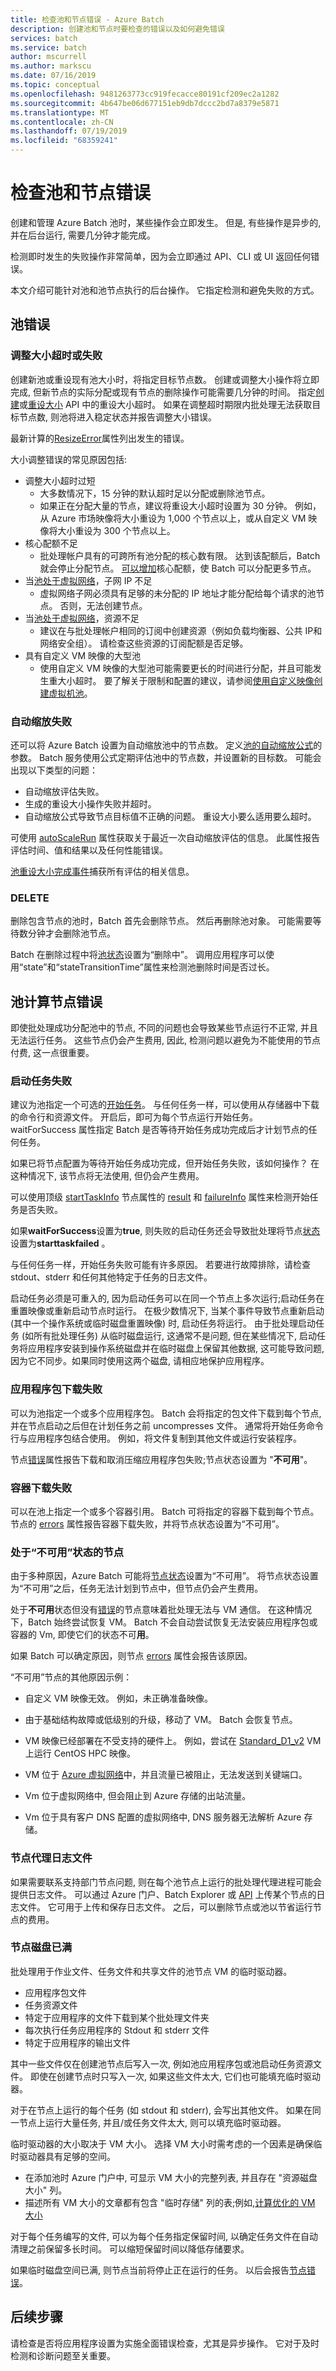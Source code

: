 ```yaml
---
title: 检查池和节点错误 - Azure Batch
description: 创建池和节点时要检查的错误以及如何避免错误
services: batch
ms.service: batch
author: mscurrell
ms.author: markscu
ms.date: 07/16/2019
ms.topic: conceptual
ms.openlocfilehash: 9481263773cc919fecacce80191cf209ec2a1282
ms.sourcegitcommit: 4b647be06d677151eb9db7dccc2bd7a8379e5871
ms.translationtype: MT
ms.contentlocale: zh-CN
ms.lasthandoff: 07/19/2019
ms.locfileid: "68359241"
---
```

# <a name="check-for-pool-and-node-errors"></a>检查池和节点错误

创建和管理 Azure Batch 池时，某些操作会立即发生。 但是, 有些操作是异步的, 并在后台运行, 需要几分钟才能完成。

检测即时发生的失败操作非常简单，因为会立即通过 API、CLI 或 UI 返回任何错误。

本文介绍可能针对池和池节点执行的后台操作。 它指定检测和避免失败的方式。

## <a name="pool-errors"></a>池错误

### <a name="resize-timeout-or-failure"></a>调整大小超时或失败

创建新池或重设现有池大小时，将指定目标节点数。  创建或调整大小操作将立即完成, 但新节点的实际分配或现有节点的删除操作可能需要几分钟的时间。  指定[创建](https://docs.microsoft.com/rest/api/batchservice/pool/add)或[重设大小](https://docs.microsoft.com/rest/api/batchservice/pool/resize) API 中的重设大小超时。 如果在调整超时期限内批处理无法获取目标节点数, 则池将进入稳定状态并报告调整大小错误。

最新计算的[ResizeError](https://docs.microsoft.com/rest/api/batchservice/pool/get#resizeerror)属性列出发生的错误。

大小调整错误的常见原因包括:

- 调整大小超时过短
  - 大多数情况下，15 分钟的默认超时足以分配或删除池节点。
  - 如果正在分配大量的节点，建议将重设大小超时设置为 30 分钟。 例如，从 Azure 市场映像将大小重设为 1,000 个节点以上，或从自定义 VM 映像将大小重设为 300 个节点以上。
- 核心配额不足
  - 批处理帐户具有的可跨所有池分配的核心数有限。 达到该配额后，Batch 就会停止分配节点。 [可以增加](https://docs.microsoft.com/azure/batch/batch-quota-limit)核心配额，使 Batch 可以分配更多节点。
- 当[池处于虚拟网络](https://docs.microsoft.com/azure/batch/batch-virtual-network)，子网 IP 不足
  - 虚拟网络子网必须具有足够的未分配的 IP 地址才能分配给每个请求的池节点。 否则，无法创建节点。
- 当[池处于虚拟网络](https://docs.microsoft.com/azure/batch/batch-virtual-network)，资源不足
  - 建议在与批处理帐户相同的订阅中创建资源（例如负载均衡器、公共 IP和网络安全组）。 请检查这些资源的订阅配额是否足够。
- 具有自定义 VM 映像的大型池
  - 使用自定义 VM 映像的大型池可能需要更长的时间进行分配，并且可能发生重大小超时。  要了解关于限制和配置的建议，请参阅[使用自定义映像创建虚拟机池](https://docs.microsoft.com/azure/batch/batch-custom-images)。

### <a name="automatic-scaling-failures"></a>自动缩放失败

还可以将 Azure Batch 设置为自动缩放池中的节点数。 定义[池的自动缩放公式](https://docs.microsoft.com/azure/batch/batch-automatic-scaling)的参数。 Batch 服务使用公式定期评估池中的节点数，并设置新的目标数。 可能会出现以下类型的问题：

- 自动缩放评估失败。
- 生成的重设大小操作失败并超时。
- 自动缩放公式导致节点目标值不正确的问题。 重设大小要么适用要么超时。

可使用 [autoScaleRun](https://docs.microsoft.com/rest/api/batchservice/pool/get#autoscalerun) 属性获取关于最近一次自动缩放评估的信息。 此属性报告评估时间、值和结果以及任何性能错误。

[池重设大小完成事件](https://docs.microsoft.com/azure/batch/batch-pool-resize-complete-event)捕获所有评估的相关信息。

### <a name="delete"></a>DELETE

删除包含节点的池时，Batch 首先会删除节点。 然后再删除池对象。 可能需要等待数分钟才会删除池节点。

Batch 在删除过程中将[池状态](https://docs.microsoft.com/rest/api/batchservice/pool/get#poolstate)设置为“删除中”。 调用应用程序可以使用“state”和“stateTransitionTime”属性来检测池删除时间是否过长。

## <a name="pool-compute-node-errors"></a>池计算节点错误

即使批处理成功分配池中的节点, 不同的问题也会导致某些节点运行不正常, 并且无法运行任务。 这些节点仍会产生费用, 因此, 检测问题以避免为不能使用的节点付费, 这一点很重要。

### <a name="start-task-failures"></a>启动任务失败

建议为池指定一个可选的[开始任务](https://docs.microsoft.com/rest/api/batchservice/pool/add#starttask)。 与任何任务一样，可以使用从存储器中下载的命令行和资源文件。 开启后，即可为每个节点运行开始任务。 waitForSuccess 属性指定 Batch 是否等待开始任务成功完成后才计划节点的任何任务。

如果已将节点配置为等待开始任务成功完成，但开始任务失败，该如何操作？ 在这种情况下, 该节点将无法使用, 但仍会产生费用。

可以使用顶级 [startTaskInfo](https://docs.microsoft.com/rest/api/batchservice/computenode/get#starttaskinformation) 节点属性的 [result](https://docs.microsoft.com/rest/api/batchservice/computenode/get#taskexecutionresult) 和 [failureInfo](https://docs.microsoft.com/rest/api/batchservice/computenode/get#taskfailureinformation) 属性来检测开始任务是否失败。

如果**waitForSuccess**设置为**true**, 则失败的启动任务还会导致批处理将节点[状态](https://docs.microsoft.com/rest/api/batchservice/computenode/get#computenodestate)设置为**starttaskfailed** 。

与任何任务一样，开始任务失败可能有许多原因。  若要进行故障排除，请检查 stdout、stderr 和任何其他特定于任务的日志文件。

启动任务必须是可重入的, 因为启动任务可以在同一个节点上多次运行;启动任务在重置映像或重新启动节点时运行。 在极少数情况下, 当某个事件导致节点重新启动 (其中一个操作系统或临时磁盘重置映像) 时, 启动任务将运行。 由于批处理启动任务 (如所有批处理任务) 从临时磁盘运行, 这通常不是问题, 但在某些情况下, 启动任务将应用程序安装到操作系统磁盘并在临时磁盘上保留其他数据, 这可能导致问题, 因为它不同步。如果同时使用这两个磁盘, 请相应地保护应用程序。

### <a name="application-package-download-failure"></a>应用程序包下载失败

可以为池指定一个或多个应用程序包。 Batch 会将指定的包文件下载到每个节点, 并在节点启动之后但在计划任务之前 uncompresses 文件。 通常将开始任务命令行与应用程序包结合使用。 例如，将文件复制到其他文件或运行安装程序。

节点[错误](https://docs.microsoft.com/rest/api/batchservice/computenode/get#computenodeerror)属性报告下载和取消压缩应用程序包失败;节点状态设置为 "**不可用**"。

### <a name="container-download-failure"></a>容器下载失败

可以在池上指定一个或多个容器引用。 Batch 可将指定的容器下载到每个节点。 节点的 [errors](https://docs.microsoft.com/rest/api/batchservice/computenode/get#computenodeerror) 属性报告容器下载失败，并将节点状态设置为“不可用”。

### <a name="node-in-unusable-state"></a>处于“不可用”状态的节点

由于多种原因，Azure Batch 可能将[节点状态](https://docs.microsoft.com/rest/api/batchservice/computenode/get#computenodestate)设置为“不可用”。 将节点状态设置为“不可用”之后，任务无法计划到节点中，但节点仍会产生费用。

处于**不可用**状态但没有[错误](https://docs.microsoft.com/rest/api/batchservice/computenode/get#computenodeerror)的节点意味着批处理无法与 VM 通信。 在这种情况下，Batch 始终尝试恢复 VM。 Batch 不会自动尝试恢复无法安装应用程序包或容器的 Vm, 即使它们的状态不可**用**。

如果 Batch 可以确定原因，则节点 [errors](https://docs.microsoft.com/rest/api/batchservice/computenode/get#computenodeerror) 属性会报告该原因。

“不可用”节点的其他原因示例：

- 自定义 VM 映像无效。 例如，未正确准备映像。

- 由于基础结构故障或低级别的升级，移动了 VM。 Batch 会恢复节点。

- VM 映像已经部署在不受支持的硬件上。 例如，尝试在 [Standard_D1_v2](../virtual-machines/linux/sizes-general.md#dv2-series) VM 上运行 CentOS HPC 映像。

- VM 位于 [Azure 虚拟网络](batch-virtual-network.md)中，并且流量已被阻止，无法发送到关键端口。

- Vm 位于虚拟网络中, 但会阻止到 Azure 存储的出站流量。

- Vm 位于具有客户 DNS 配置的虚拟网络中, DNS 服务器无法解析 Azure 存储。

### <a name="node-agent-log-files"></a>节点代理日志文件

如果需要联系支持部门节点问题, 则在每个池节点上运行的批处理代理进程可能会提供日志文件。 可以通过 Azure 门户、Batch Explorer 或 [API](https://docs.microsoft.com/rest/api/batchservice/computenode/uploadbatchservicelogs) 上传某个节点的日志文件。 它可用于上传和保存日志文件。 之后，可以删除节点或池以节省运行节点的费用。

### <a name="node-disk-full"></a>节点磁盘已满

批处理用于作业文件、任务文件和共享文件的池节点 VM 的临时驱动器。 

- 应用程序包文件
- 任务资源文件
- 特定于应用程序的文件下载到某个批处理文件夹
- 每次执行任务应用程序的 Stdout 和 stderr 文件
- 特定于应用程序的输出文件

其中一些文件仅在创建池节点后写入一次, 例如池应用程序包或池启动任务资源文件。 即使在创建节点时只写入一次, 如果这些文件太大, 它们也可能填充临时驱动器。

对于在节点上运行的每个任务 (如 stdout 和 stderr), 会写出其他文件。 如果在同一节点上运行大量任务, 并且/或任务文件太大, 则可以填充临时驱动器。

临时驱动器的大小取决于 VM 大小。 选择 VM 大小时需考虑的一个因素是确保临时驱动器具有足够的空间。

- 在添加池时 Azure 门户中, 可显示 VM 大小的完整列表, 并且存在 "资源磁盘大小" 列。
- 描述所有 VM 大小的文章都有包含 "临时存储" 列的表;例如,[计算优化的 VM 大小](https://docs.microsoft.com/azure/virtual-machines/windows/sizes-compute)

对于每个任务编写的文件, 可以为每个任务指定保留时间, 以确定任务文件在自动清理之前保留多长时间。 可以缩短保留时间以降低存储要求。

如果临时磁盘空间已满, 则节点当前将停止正在运行的任务。 以后会报告[节点错误](https://docs.microsoft.com/rest/api/batchservice/computenode/get#computenodeerror)。


## <a name="next-steps"></a>后续步骤

请检查是否将应用程序设置为实施全面错误检查，尤其是异步操作。 它对于及时检测和诊断问题至关重要。
